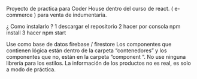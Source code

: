 Proyecto de practica para Coder House dentro del curso de react. 
( e-commerce ) para venta de indumentaria.     

¿ Como instalarlo ?
1 descargar el repositorio 
2 hacer por consola npm install
3 hacer npm start

Use como base de datos firebase / firestore 
Los componentes que contienen lógica están dentro de la carpeta “contenedores” y los componentes que no, están en la carpeta “component “.
No use ninguna librería para los estilos.
 La información de los productos no es real,  es solo a modo de práctica.

